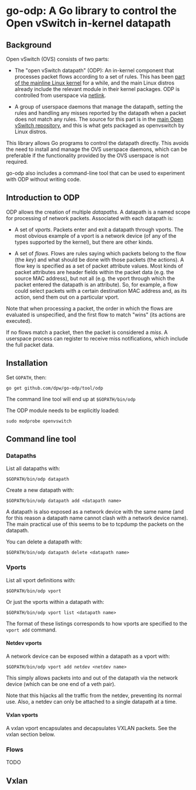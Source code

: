 # go-odp: A Go library to control the Open vSwitch in-kernel datapath

## Background

Open vSwitch (OVS) consists of two parts:

* The "open vSwitch datapath" (ODP): An in-kernel component that
  processes packet flows according to a set of rules.  This has been
  [part of the mainline Linux
  kernel](https://github.com/torvalds/linux/tree/master/net/openvswitch)
  for a while, and the main Linux distros already include the relevant
  module in their kernel packages.  ODP is controlled from userspace
  via [netlink](http://en.wikipedia.org/wiki/Netlink).

* A group of userspace daemons that manage the datapath, setting the
  rules and handling any misses reported by the datapath when a packet
  does not match any rules. The source for this part is in the [main
  Open vSwitch repository](https://github.com/openvswitch/ovs), and
  this is what gets packaged as openvswitch by Linux distros.

This library allows Go programs to control the datapath directly.
This avoids the need to install and manage the OVS userspace daemons,
which can be preferable if the functionality provided by the OVS
userspace is not required.

go-odp also includes a command-line tool that can be used to
experiment with ODP without writing code.

## Introduction to ODP

ODP allows the creation of multiple *datapaths*.  A datapath is a
named scope for processing of network packets.  Associated with each
datapath is:

* A set of *vports*.  Packets enter and exit a datapath through
  vports.  The most obvious example of a vport is a network device (of
  any of the types supported by the kernel), but there are other
  kinds.

* A set of *flows*.  Flows are rules saying which packets belong to
  the flow (the *key*) and what should be done with those packets (the
  actions).  A flow key is specified as a set of packet attribute
  values.  Most kinds of packet attributes are header fields within
  the packet data (e.g. the source MAC address), but not all (e.g. the
  vport through which the packet entered the datapath is an
  attribute).  So, for example, a flow could select packets with a
  certain destination MAC address and, as its action, send them out on
  a particular vport.

Note that when processing a packet, the order in which the flows are
evaluated is unspecified, and the first flow to match "wins" (its
actions are executed).

If no flows match a packet, then the packet is considered a *miss*.  A
userspace process can register to receive miss notifications, which
include the full packet data.

## Installation

Set `GOPATH`, then:

    go get github.com/dpw/go-odp/tool/odp

The command line tool will end up at `$GOPATH/bin/odp`

The ODP module needs to be explicitly loaded:

    sudo modprobe openvswitch

## Command line tool

### Datapaths

List all datapaths with:

    $GOPATH/bin/odp datapath

Create a new datapath with:

    $GOPATH/bin/odp datapath add <datapath name>

A datapath is also exposed as a network device with the same name (and
for this reason a datapath name cannot clash with a network device
name).  The main practical use of this seems to be to tcpdump the
packets on the datapath.

You can delete a datapath with:

    $GOPATH/bin/odp datapath delete <datapath name>

### Vports

List all vport definitions with:

    $GOPATH/bin/odp vport

Or just the vports within a datapath with:

    $GOPATH/bin/odp vport list <datapath name>

The format of these listings corresponds to how vports are specified
to the `vport add` command.

#### Netdev vports

A network device can be exposed within a datapath as a vport with:

    $GOPATH/bin/odp vport add netdev <netdev name>

This simply allows packets into and out of the datapath via the
network device (which can be one end of a veth pair).

Note that this hijacks all the traffic from the netdev, preventing its
normal use.  Also, a netdev can only be attached to a single datapath
at a time.

#### Vxlan vports

A vxlan vport encapsulates and decapsulates VXLAN packets.  See the
vxlan section below.

### Flows

TODO

## Vxlan



